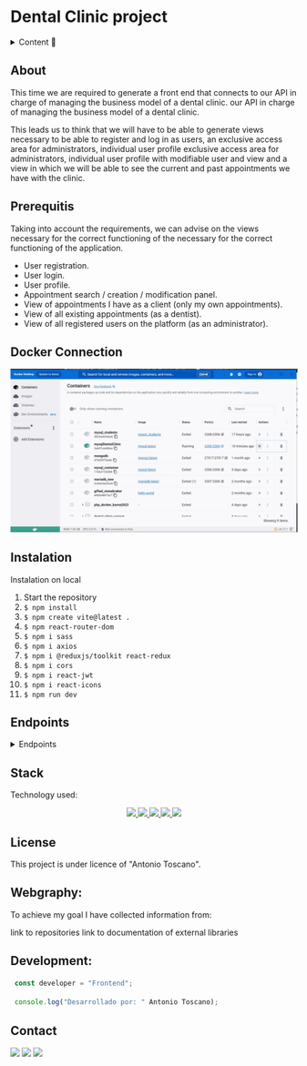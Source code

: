 # Dental Clinic project

<details>
  <summary>Content 📝</summary>
  <ol>
    <li><a href="#about">About</a></li>
    <li><a href="#prerequitis">Prerequsitis</a></li>
    <li><a href="#instalation">Instalation</a></li>
    <li><a href="#stack">Stack</a></li>
    <li><a href="#endpoints">Endpoints</a></li>
    <li><a href="#license">License</a></li>
    <li><a href="#webgraphy">Webgraphy</a></li>
    <li><a href="#development">Development</a></li>
    <li><a href="#contact">Contact</a></li>
  </ol>
</details>

## About

This time we are required to generate a front end that connects to our API in charge of managing the business model of a dental clinic.
our API in charge of managing the business model of a dental clinic.

This leads us to think that we will have to be able to generate views
necessary to be able to register and log in as users, an exclusive access area for administrators, individual user profile
exclusive access area for administrators, individual user profile with modifiable user and view and a view in which we will be able to see the current and past appointments we have with the clinic.


## Prerequitis

Taking into account the requirements, we can advise on the views necessary for the correct functioning of the
necessary for the correct functioning of the application.
- User registration.
- User login.
- User profile.
- Appointment search / creation / modification panel.
- View of appointments I have as a client (only my own appointments).
- View of all existing appointments (as a dentist).
- View of all registered users on the platform (as an administrator).


## Docker Connection

!['imagen-db'](./public/img/docker.JPG)

## Instalation 

Instalation on local

1. Start the repository
2. `$ npm install`
3. `$ npm create vite@latest . `
4. `$ npm react-router-dom`
5. `$ npm i sass`
6. `$ npm i axios`
7. `$ npm i @reduxjs/toolkit react-redux`
8. `$ npm i cors`
9. `$ npm i react-jwt`
10. `$ npm i react-icons`
11. `$ npm run dev`


## Endpoints

<details>
<summary>Endpoints</summary>
Homa
!['imagen-db'](./public/img/home.JPG)

Login
!['imagen-db'](./public/img/login.JPG)

Admin panel
!['imagen-db'](./public/img/adminpanel.JPG)

Appointments panel
!['imagen-db'](./public/img/appointments.JPG)



</details>

## Stack

Technology used:

<div align="center">
<a href="https://es.react.dev/">
    <img src= "https://img.shields.io/badge/React-20232A?style=for-the-badge&logo=react&logoColor=61DAFB"/>
</a>
<a href="https://redux.js.org/">
    <img src= "https://img.shields.io/badge/Redux-593D88?style=for-the-badge&logo=redux&logoColor=white"/>
</a>
<a href="https://sass-lang.com/">
    <img src= "https://img.shields.io/badge/Sass-CC6699?style=for-the-badge&logo=sass&logoColor=white"/>
</a>
<a href="https://developer.mozilla.org/es/docs/Web/JavaScript">
    <img src= "https://img.shields.io/badge/javascipt-EFD81D?style=for-the-badge&logo=javascript&logoColor=black"/>
</a>
<a href="https://www.mysql.com/">
    <img src= "https://img.shields.io/badge/MySQL-00000F?style=for-the-badge&logo=mysql&logoColor=white"/>
</a>

 </div>

## License

This project is under licence of "Antonio Toscano".

## Webgraphy:

To achieve my goal I have collected information from:

link to repositories
link to documentation of external libraries

## Development:

```js
 const developer = "Frontend";

 console.log("Desarrollado por: " Antonio Toscano);
```

## Contact

<a href="https://github.com/A-Toscan" target="_blank"><img src="https://img.shields.io/badge/github-24292F?style=for-the-badge&logo=github&logoColor=green" target="_blank"></a>
<a href = "mailto:eltoscan@gmail.com"><img src="https://img.shields.io/badge/Gmail-C6362C?style=for-the-badge&logo=gmail&logoColor=white" target="_blank"></a>
<a href="https://www.linkedin.com/in/antonio-toscano-hd/" target="_blank"><img src="https://img.shields.io/badge/-LinkedIn-%230077B5?style=for-the-badge&logo=linkedin&logoColor=white" target="_blank"></a>

</p>
